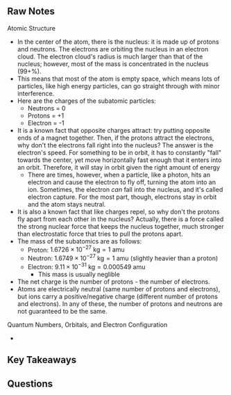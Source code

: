 ## Raw Notes

Atomic Structure

- In the center of the atom, there is the nucleus: it is made up of protons and neutrons. The electrons are orbiting the nucleus in an electron cloud. The electron cloud's radius is much larger than that of the nucleus; however, most of the mass is concentrated in the nucleus (99+%). 
- This means that most of the atom is empty space, which means lots of particles, like high energy particles, can go straight through with minor interference.
- Here are the charges of the subatomic particles:
    - Neutrons = 0
    - Protons = +1
    - Electron = -1
- It is a known fact that opposite charges attract: try putting opposite ends of a magnet together. Then, if the protons attract the electrons, why don't the electrons fall right into the nucleus? The answer is the electron's speed. For something to be in orbit, it has to constantly "fall" towards the center, yet move horizontally fast enough that it enters into an orbit. Therefore, it will stay in orbit given the right amount of energy
    - There are times, however, when a particle, like a photon, hits an electron and cause the electron to fly off, turning the atom into an ion. Sometimes, the electron *can* fall into the nucleus, and it's called electron capture. For the most part, though, electrons stay in orbit and the atom stays neutral.
- It is also a known fact that like charges repel, so why don't the protons fly apart from each other in the nucleus? Actually, there is a force called the strong nuclear force that keeps the nucleus together, much stronger than electrostatic force that tries to pull the protons apart.
- The mass of the subatomics are as follows:
    - Proton: $1.6726\times10^{-27}\text{ kg}=1\text{ amu}$
    - Neutron: $1.6749\times10^{-27}\text{ kg}=1\text{ amu}$ (slightly heavier than a proton)
    - Electron: $9.11\times10^{-31}\text{ kg}=0.000549\text{ amu}$
        - This mass is usually neglible
- The net charge is the number of protons - the number of electrons.
- Atoms are electrically neutral (same number of protons and electrons), but ions carry a positive/negative charge (different number of protons and electrons). In any of these, the number of protons and neutrons are not guaranteed to be the same.

Quantum Numbers, Orbitals, and Electron Configuration

- 

## Key Takeaways



## Questions

